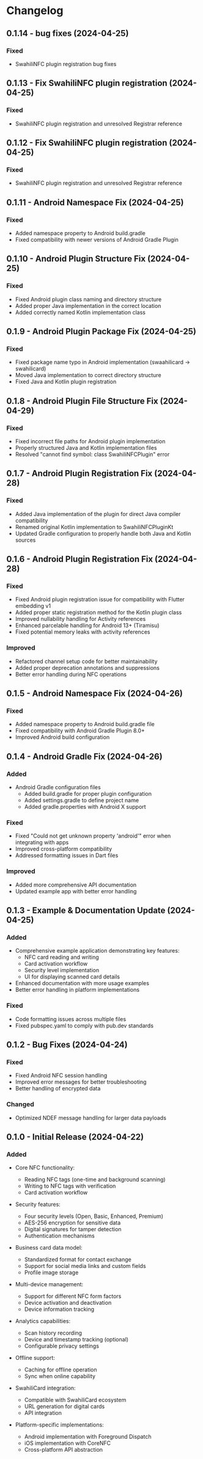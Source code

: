 # Changelog

## 0.1.14 - bug fixes (2024-04-25)

### Fixed
- SwahiliNFC plugin registration bug fixes

## 0.1.13 - Fix SwahiliNFC plugin registration (2024-04-25)

### Fixed
- SwahiliNFC plugin registration and unresolved Registrar reference

## 0.1.12 - Fix SwahiliNFC plugin registration (2024-04-25)

### Fixed
- SwahiliNFC plugin registration and unresolved Registrar reference

## 0.1.11 - Android Namespace Fix (2024-04-25)

### Fixed
- Added namespace property to Android build.gradle
- Fixed compatibility with newer versions of Android Gradle Plugin

## 0.1.10 - Android Plugin Structure Fix (2024-04-25)

### Fixed
- Fixed Android plugin class naming and directory structure
- Added proper Java implementation in the correct location
- Added correctly named Kotlin implementation class

## 0.1.9 - Android Plugin Package Fix (2024-04-25)

### Fixed
- Fixed package name typo in Android implementation (swaahilicard → swahilicard)
- Moved Java implementation to correct directory structure
- Fixed Java and Kotlin plugin registration

## 0.1.8 - Android Plugin File Structure Fix (2024-04-29)

### Fixed
- Fixed incorrect file paths for Android plugin implementation
- Properly structured Java and Kotlin implementation files
- Resolved "cannot find symbol: class SwahiliNFCPlugin" error

## 0.1.7 - Android Plugin Registration Fix (2024-04-28)

### Fixed
- Added Java implementation of the plugin for direct Java compiler compatibility
- Renamed original Kotlin implementation to SwahiliNFCPluginKt
- Updated Gradle configuration to properly handle both Java and Kotlin sources

## 0.1.6 - Android Plugin Registration Fix (2024-04-28)

### Fixed
- Fixed Android plugin registration issue for compatibility with Flutter embedding v1
- Added proper static registration method for the Kotlin plugin class
- Improved nullability handling for Activity references
- Enhanced parcelable handling for Android 13+ (Tiramisu)
- Fixed potential memory leaks with activity references

### Improved
- Refactored channel setup code for better maintainability
- Added proper deprecation annotations and suppressions
- Better error handling during NFC operations


## 0.1.5 - Android Namespace Fix (2024-04-26)

### Fixed
- Added namespace property to Android build.gradle file
- Fixed compatibility with Android Gradle Plugin 8.0+
- Improved Android build configuration

## 0.1.4 - Android Gradle Fix (2024-04-26)

### Added
- Android Gradle configuration files
  - Added build.gradle for proper plugin configuration
  - Added settings.gradle to define project name
  - Added gradle.properties with Android X support

### Fixed
- Fixed "Could not get unknown property 'android'" error when integrating with apps
- Improved cross-platform compatibility
- Addressed formatting issues in Dart files

### Improved
- Added more comprehensive API documentation
- Updated example app with better error handling

## 0.1.3 - Example & Documentation Update (2024-04-25)

### Added
- Comprehensive example application demonstrating key features:
  - NFC card reading and writing
  - Card activation workflow
  - Security level implementation
  - UI for displaying scanned card details
- Enhanced documentation with more usage examples
- Better error handling in platform implementations

### Fixed
- Code formatting issues across multiple files
- Fixed pubspec.yaml to comply with pub.dev standards

## 0.1.2 - Bug Fixes (2024-04-24)

### Fixed
- Fixed Android NFC session handling
- Improved error messages for better troubleshooting
- Better handling of encrypted data

### Changed
- Optimized NDEF message handling for larger data payloads

## 0.1.0 - Initial Release (2024-04-22)

### Added
- Core NFC functionality:
  - Reading NFC tags (one-time and background scanning)
  - Writing to NFC tags with verification
  - Card activation workflow

- Security features:
  - Four security levels (Open, Basic, Enhanced, Premium)
  - AES-256 encryption for sensitive data
  - Digital signatures for tamper detection
  - Authentication mechanisms

- Business card data model:
  - Standardized format for contact exchange
  - Support for social media links and custom fields
  - Profile image storage

- Multi-device management:
  - Support for different NFC form factors
  - Device activation and deactivation
  - Device information tracking

- Analytics capabilities:
  - Scan history recording
  - Device and timestamp tracking (optional)
  - Configurable privacy settings

- Offline support:
  - Caching for offline operation
  - Sync when online capability

- SwahiliCard integration:
  - Compatible with SwahiliCard ecosystem
  - URL generation for digital cards
  - API integration

- Platform-specific implementations:
  - Android implementation with Foreground Dispatch
  - iOS implementation with CoreNFC
  - Cross-platform API abstraction